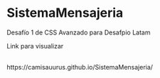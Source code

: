 # SistemaMensajeria
Desafío 1 de CSS Avanzado para Desafpio Latam
<p>Link para visualizar </p><br>
https://camisauurus.github.io/SistemaMensajeria/
